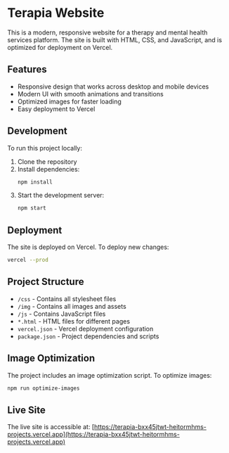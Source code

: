 # Terapia Website

This is a modern, responsive website for a therapy and mental health services platform. The site is built with HTML, CSS, and JavaScript, and is optimized for deployment on Vercel.

## Features

- Responsive design that works across desktop and mobile devices
- Modern UI with smooth animations and transitions
- Optimized images for faster loading
- Easy deployment to Vercel

## Development

To run this project locally:

1. Clone the repository
2. Install dependencies:
   ```bash
   npm install
   ```
3. Start the development server:
   ```bash
   npm start
   ```

## Deployment

The site is deployed on Vercel. To deploy new changes:

```bash
vercel --prod
```

## Project Structure

- `/css` - Contains all stylesheet files
- `/img` - Contains all images and assets
- `/js` - Contains JavaScript files
- `*.html` - HTML files for different pages
- `vercel.json` - Vercel deployment configuration
- `package.json` - Project dependencies and scripts

## Image Optimization

The project includes an image optimization script. To optimize images:

```bash
npm run optimize-images
```

## Live Site

The live site is accessible at: [https://terapia-bxx45jtwt-heitormhms-projects.vercel.app](https://terapia-bxx45jtwt-heitormhms-projects.vercel.app)
